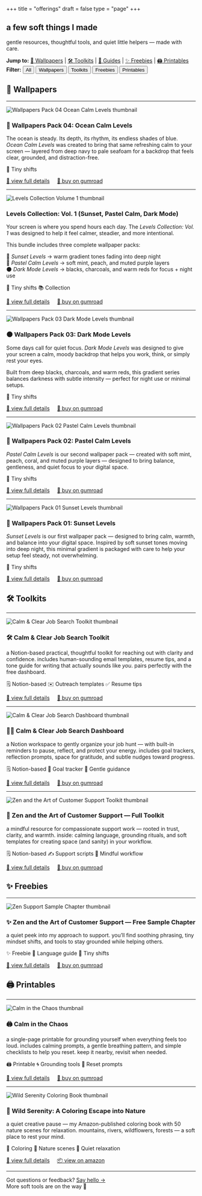 +++
title = "offerings"
draft = false
type = "page"
+++

## a few soft things I made

gentle resources, thoughtful tools, and quiet little helpers — made with care.

<div class="offerings-toc">
  <strong>Jump to:</strong>
  <a href="#wallpapers">🌄 Wallpapers</a> |
  <a href="#job-tools">🛠️ Toolkits</a> |
  <a href="#guides">🌿 Guides</a> |
  <a href="#freebies">✨ Freebies</a> |
  <a href="#printables">🖨️ Printables</a>
</div>

<div class="offerings-filter">
  <strong>Filter:</strong>
  <button data-filter="all" class="active">All</button>
  <button data-filter="wallpapers">Wallpapers</button>
  <button data-filter="toolkits">Toolkits</button>
  <button data-filter="freebies">Freebies</button>
  <button data-filter="printables">Printables</button>
</div>

<div class="category-group" data-category="wallpapers">
  <h2 id="wallpapers">🌄 Wallpapers</h2>
  <hr>

  <div class="offering" data-category="wallpapers">
    <img src="/images/wp04-ocean-calm-levels/oceancalmthumb.png" alt="Wallpapers Pack 04 Ocean Calm Levels thumbnail" class="thumbnail" />
    <div class="offering-text">
      <h3>🌊 Wallpapers Pack 04: Ocean Calm Levels</h3>
      <p>The ocean is steady. Its depth, its rhythm, its endless shades of blue. <i>Ocean Calm Levels</i> was created to bring that same refreshing calm to your screen — layered from deep navy to pale seafoam for a backdrop that feels clear, grounded, and distraction-free.</p>
      <div class="tags">
        <span class="tag">🌿 Tiny shifts</span>
      </div>
      <p>
        <a href="https://steadyspace.net/wp04-ocean-calm-levels">🌿 view full details</a> &nbsp; &nbsp;
        <a href="https://steadyspace.gumroad.com/l/wp04_oceancalm">🛒 buy on gumroad</a>
      </p>
    </div>
  </div>

  <hr>

  <div class="offering" data-category="wallpapers">
    <img src="/images/wp-levels-collection-volume-1/coll1thumb.png" alt="Levels Collection Volume 1 thumbnail" class="thumbnail" />
    <div class="offering-text">
      <h3>Levels Collection: Vol. 1 (Sunset, Pastel Calm, Dark Mode)</h3>
      <p>Your screen is where you spend hours each day. The <i>Levels Collection: Vol. 1</i> was designed to help it feel calmer, steadier, and more intentional.</p>

<p>This bundle includes three complete wallpaper packs:</p>

<p>🌅 <i>Sunset Levels</i> → warm gradient tones fading into deep night<br>
🌸 <i>Pastel Calm Levels</i> → soft mint, peach, and muted purple layers<br>
🌑 <i>Dark Mode Levels</i> → blacks, charcoals, and warm reds for focus + night use</p>
      <div class="tags">
        <span class="tag">🌿 Tiny shifts</span>
        <span class="tag">📚 Collection</span>
      </div>
      <p>
        <a href="https://steadyspace.net/wp-levels-collection-volume-1">🌿 view full details</a> &nbsp; &nbsp;
        <a href="https://steadyspace.gumroad.com/l/wp_levels1">🛒 buy on gumroad</a>
      </p>
    </div>
  </div>

  <hr>

  <div class="offering" data-category="wallpapers">
    <img src="/images/wp03-dark-mode-levels/darkmodethumb.png" alt="Wallpapers Pack 03 Dark Mode Levels thumbnail" class="thumbnail" />
    <div class="offering-text">
      <h3>🌑 Wallpapers Pack 03: Dark Mode Levels</h3>
      <p>Some days call for quiet focus. <i>Dark Mode Levels</i> was designed to give your screen a calm, moody backdrop that helps you work, think, or simply rest your eyes.</p>

  <p>Built from deep blacks, charcoals, and warm reds, this gradient series balances darkness with subtle intensity — perfect for night use or minimal setups.</p>
      <div class="tags">
        <span class="tag">🌿 Tiny shifts</span>
      </div>
      <p>
        <a href="https://steadyspace.net/wp03-dark-mode-levels">🌿 view full details</a> &nbsp; &nbsp;
        <a href="https://steadyspace.gumroad.com/l/wp03_darkmode">🛒 buy on gumroad</a>
      </p>
    </div>
  </div>

  <hr>

  <div class="offering" data-category="wallpapers">
    <img src="/images/wp02-pastel-levels/pastelcalmthumb.png" alt="Wallpapers Pack 02 Pastel Calm Levels thumbnail" class="thumbnail" />
    <div class="offering-text">
      <h3>🌸 Wallpapers Pack 02: Pastel Calm Levels</h3>
      <p><i>Pastel Calm Levels</i> is our second wallpaper pack — created with soft mint, peach, coral, and muted purple layers — designed to bring balance, gentleness, and quiet focus to your digital space.</p>
      <div class="tags">
        <span class="tag">🌿 Tiny shifts</span>
      </div>
      <p>
        <a href="https://steadyspace.net/wp02-pastel-levels">🌿 view full details</a> &nbsp; &nbsp;
        <a href="https://steadyspace.gumroad.com/l/wp02_pastellevels">🛒 buy on gumroad</a>
      </p>
    </div>
  </div>

  <hr>

  <div class="offering" data-category="wallpapers">
    <img src="/images/wp01-sunset-levels/sunsetthumb.png" alt="Wallpapers Pack 01 Sunset Levels thumbnail" class="thumbnail" />
    <div class="offering-text">
      <h3>🌅 Wallpapers Pack 01: Sunset Levels</h3>
      <p><i>Sunset Levels</i> is our first wallpaper pack — designed to bring calm, warmth, and balance into your digital space. Inspired by soft sunset tones moving into deep night, this minimal gradient is packaged with care to help your setup feel steady, not overwhelming.</p>
      <div class="tags">
        <span class="tag">🌿 Tiny shifts</span>
      </div>
      <p>
        <a href="https://steadyspace.net/wp01-sunset-levels">🌿 view full details</a> &nbsp; &nbsp;
        <a href="https://steadyspace.gumroad.com/l/wp01_sunset_levels">🛒 buy on gumroad</a>
      </p>
      </p>
    </div>
  </div>
</div>

<div class="category-group" data-category="toolkits">
  <h2 id="job-tools">🛠️ Toolkits</h2>
  <hr>

  <div class="offering" data-category="toolkits">
    <img src="/images/job-toolkit/job-toolkit-thumb.png" alt="Calm & Clear Job Search Toolkit thumbnail" class="thumbnail" />
    <div class="offering-text">
      <h3>🛠️ Calm & Clear Job Search Toolkit</h3>
      <p>a Notion-based practical, thoughtful toolkit for reaching out with clarity and confidence. includes human-sounding email templates, resume tips, and a tone guide for writing that actually sounds like <em>you</em>. pairs perfectly with the free dashboard.</p>
      <div class="tags">
        <span class="tag">🗒️ Notion-based</span>
        <span class="tag">✉️ Outreach templates</span>
        <span class="tag">✅ Resume tips</span>
      </div>
      <p>
        <a href="https://steadyspace.net/job-toolkit">🌿 view full details</a> &nbsp; &nbsp;
        <a href="https://steadyspace.gumroad.com/l/calmjobtoolkit">🛒 buy on gumroad</a>
      </p>
    </div>
  </div>

  <hr>

  <div class="offering" data-category="toolkits">
    <img src="/images/job-dashboard/job-search-dashboard-thumb.png" alt="Calm & Clear Job Search Dashboard thumbnail" class="thumbnail" />
    <div class="offering-text">
      <h3>🧘‍♀️ Calm & Clear Job Search Dashboard</h3>
      <p>a Notion workspace to gently organize your job hunt — with built-in reminders to pause, reflect, and protect your energy. includes goal trackers, reflection prompts, space for gratitude, and subtle nudges toward progress.</p>
      <div class="tags">
        <span class="tag">🗒️ Notion-based</span>
        <span class="tag">📆 Goal tracker</span>
        <span class="tag">🌱 Gentle guidance</span>
      </div>
      <p>
        <a href="https://steadyspace.net/job-dashboard">🌿 view full details</a> &nbsp; &nbsp;
        <a href="https://steadyspace.gumroad.com/l/calmjobdashboard">🛒 buy on gumroad</a>
      </p>
    </div>
  </div>

  <hr>

  <div class="offering" data-category="toolkits">
    <img src="/images/zen-support/zen-support-full-thumb.png" alt="Zen and the Art of Customer Support Toolkit thumbnail" class="thumbnail" />
    <div class="offering-text">
      <h3>🧰 Zen and the Art of Customer Support — Full Toolkit</h3>
      <p>a mindful resource for compassionate support work — rooted in trust, clarity, and warmth. inside: calming language, grounding rituals, and soft templates for creating space (and sanity) in your workflow.</p>
      <div class="tags">
        <span class="tag">🗒️ Notion-based</span>
        <span class="tag">✍️ Support scripts</span>
        <span class="tag">🧘 Mindful workflow</span>
      </div>
      <p>
            <p>
        <a href="https://steadyspace.net/zen-support">🌿 view full details</a> &nbsp; &nbsp;
        <a href="https://steadyspace.gumroad.com/l/zensupport">🛒 buy on gumroad</a></p>
    </div>
  </div>
</div>

<div class="category-group" data-category="freebies">
  <h2 id="freebies">✨ Freebies</h2>
  <hr>

  <div class="offering" data-category="freebies">
    <img src="/images/zen-support-sample/zen-sample-thumb.png" alt="Zen Support Sample Chapter thumbnail" class="thumbnail" />
    <div class="offering-text">
      <h3>✨ Zen and the Art of Customer Support — Free Sample Chapter</h3>
      <p>a quiet peek into my approach to support. you’ll find soothing phrasing, tiny mindset shifts, and tools to stay grounded while helping others.</p>
      <div class="tags">
        <span class="tag">✨ Freebie</span>
        <span class="tag">💬 Language guide</span>
        <span class="tag">🌿 Tiny shifts</span>
      </div>
      <p>
        <a href="https://steadyspace.net/zen-support-sample">🌿 view full details</a> &nbsp; &nbsp;
        <a href="https://steadyspace.gumroad.com/l/zen-sample">🛒 buy on gumroad</a>
      </p>
      </p>
    </div>
  </div>
</div>

<div class="category-group" data-category="printables">
  <h2 id="printables">🖨️ Printables</h2>
  <hr>

  <div class="offering" data-category="printables">
    <img src="/images/calm-chaos/calm-chaos-thumb.png" alt="Calm in the Chaos thumbnail" class="thumbnail" />
    <div class="offering-text">
      <h3>🖨️ Calm in the Chaos</h3>
      <p>a single-page printable for grounding yourself when everything feels too loud. includes calming prompts, a gentle breathing pattern, and simple checklists to help you reset. keep it nearby, revisit when needed.</p>
      <div class="tags">
        <span class="tag">🖨️ Printable</span>
        <span class="tag">🌀 Grounding tools</span>
        <span class="tag">🌙 Reset prompts</span>
      </div>
      <p>
        <a href="https://steadyspace.net/calm-in-the-chaos">🌿 view full details</a> &nbsp; &nbsp;
        <a href="https://steadyspace.gumroad.com/l/calminthechaos">🛒 buy on gumroad</a>
      </p>
    </div>
  </div>

  <hr>

  <div class="offering" data-category="printables">
    <img src="/images/wild-serenity/wild-serenity-thumb.png" alt="Wild Serenity Coloring Book thumbnail" class="thumbnail" />
    <div class="offering-text">
      <h3>🎨 Wild Serenity: A Coloring Escape into Nature</h3>
      <p>a quiet creative pause — my Amazon-published coloring book with 50 nature scenes for relaxation. mountains, rivers, wildflowers, forests — a soft place to rest your mind.</p>
      <div class="tags">
        <span class="tag">🎨 Coloring</span>
        <span class="tag">🍃 Nature scenes</span>
        <span class="tag">🧘 Quiet relaxation</span>
      </div>
      <p>
        <a href="https://steadyspace.net/wild-serenity">🌿 view full details</a> &nbsp; &nbsp;
        <a href="https://a.co/d/dgmfU5n">📦 view on amazon</a>
      </p>
    </div>
  </div>
</div>

<script>
  const filterButtons = document.querySelectorAll('.offerings-filter button');
  const groups = document.querySelectorAll('.category-group');

  filterButtons.forEach(button => {
    button.addEventListener('click', () => {
      const category = button.dataset.filter;

      filterButtons.forEach(btn => btn.classList.remove('active'));
      button.classList.add('active');

      groups.forEach(group => {
        if (category === 'all' || group.dataset.category === category) {
          group.style.display = 'block';
        } else {
          group.style.display = 'none';
        }
      });
    });
  });
</script>

<hr>

<p class="footer-cta">
  Got questions or feedback? <a href="/say-hello">Say hello →</a><br>
  More soft tools are on the way 🌙
</p>
